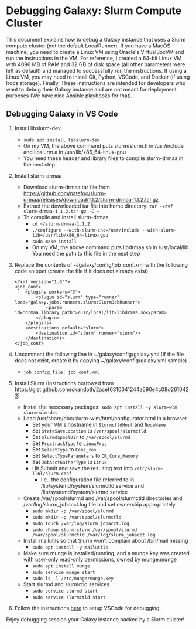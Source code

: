 
# Debugging Galaxy: Slurm Compute Cluster

This document explains how to debug a Galaxy instance that uses a Slurm compute cluster (not the
default LocalRunner). If you have a MacOS machine, you need to create a Linux VM using Oracle's
VirtualBoxVM and run the instructions in the VM. For reference, I created a 64-bit Linux VM with
4096 MB of RAM and 32 GB of disk space (all other parameters were left as default) and managed to
successfully run the instructions. If using a Linux VM, you may need to install Git, Python, VSCode,
and Docker (if using Irods storage). Finally, These instructions are intended for developers who
want to debug their Galaxy instance and are not meant for deployment purposes (We have nice Ansible
playbooks for that).

## Debugging Galaxy in VS Code

1. Install libslurm-dev
    * `sudo apt install libslurm-dev`
    * On my VM, the above command puts slurm/slurm.h in /usr/include and libslurm.a in /usr/lib/x86_64-linux-gnu
    * You need these header and library files to compile slurm-drmaa in the next step

2. Install slurm-drmaa
    * Download slurm-drmaa tar file from https://github.com/natefoo/slurm-drmaa/releases/download/1.1.2/slurm-drmaa-1.1.2.tar.gz
    * Extract the downloaded tar file into home directory: `tar -xzvf slurm-drmaa-1.1.2.tar.gz -C ~`
    * To compile and install slurm-drmaa
        * `cd ~/slurm-drmaa-1.1.2`
        * `./configure --with-slurm-inc=/usr/include --with-slurm-lib=/usr/lib/x86_64-linux-gpu`
        * `sudo make install`
        * On my VM, the above command puts libdrmaa.so in /usr/local/lib. You need the path to this file in the next step

3. Replace the contents of ~/galaxy/config/job_conf.xml with the following code snippet (create the file if it does not already exist)
    ```
    <?xml version="1.0"?>
    <job_conf>
        <plugins workers="3">
            <plugin id="slurm" type="runner" load="galaxy.jobs.runners.slurm:SlurmJobRunner">
                <param id="drmaa_library_path">/usr/local/lib/libdrmaa.so</param>
            </plugin>
        </plugins>
        <destinations default="slurm">
            <destination id="slurm" runner="slurm"/>
        </destinations>
    </job_conf>
    ```

4. Uncomment the following line in ~/galaxy/config/galaxy.yml (If the file does not exist, create it by copying ~/galaxy/config/galaxy.yml.sample)
    * `job_config_file: job_conf.xml`

5. Install Slurm (Instructions borrowed from https://gist.github.com/ckandoth/2acef6310041244a690e4c08d2610423)
    * Install the necessary packages: `sudo apt install -y slurm-wlm slurm-wlm-doc`
    * Load /usr/share/doc/slurm-wlm/html/configurator.html in a browser
        * Set your VM's hostname in `SlurmctldHost` and `NodeName`
        * Set `StateSaveLocation` to `/var/spool/slurmctld`
        * Set `SlurmdSpoolDir` to `/var/spool/slurmd`
        * Set `ProctrackType` to `LinuxProc`
        * Set `SelectType` to `Cons_res`
        * Set `SelectTypeParameters` to `CR_Core_Memory`
        * Set `JobAcctGatherType` to `Linux`
        * Hit Submit and save the resulting text into `/etc/slurm-llnl/slurm.conf`
            * I.e., the configuration file referred to in /lib/systemd/system/slurmctld.service and /lib/systemd/system/slurmd.service
    * Create /var/spool/slurmd and /var/spool/slurmctld directories and /var/log/slurm_jobacct.log file and set ownership appropriately
        * `sudo mkdir -p /var/spool/slurmd`
        * `sudo mkdir -p /var/spool/slurmctld`
        * `sudo touch /var/log/slurm_jobacct.log`
        * `sudo chown slurm:slurm /var/spool/slurmd /var/spool/slurmctld /var/log/slurm_jobacct.log`
    * Install mailutils so that Slurm won't complain about /bin/mail missing
        * `sudo apt install -y mailutils`
    * Make sure munge is installed/running, and a munge.key was created with user-only read-only permissions, owned by munge:munge
        * `sudo apt install munge`
        * `sudo service munge start`
        * `sudo ls -l /etc/munge/munge.key`
    * Start slurmd and slurmctld services
        * `sudo service slurmd start`
        * `sudo service slurmctld start`

6. Follow the instructions [here](debugging_galaxy) to setup VSCode for debugging.

Enjoy debugging session your Galaxy instance backed by a Slurm cluster!
